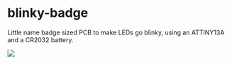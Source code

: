 # blinky-badge
Little name badge sized PCB to make LEDs go blinky, using an ATTINY13A and a CR2032 battery.

![](https://github.com/eepykami/blinky-badge/blob/main/pics/badge.png?raw=true)